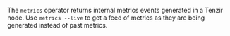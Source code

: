 The `metrics` operator returns internal metrics events generated in a Tenzir
node. Use `metrics --live` to get a feed of metrics as they are being generated
instead of past metrics.
